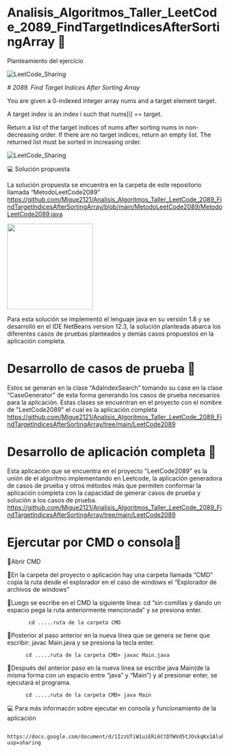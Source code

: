 # Analisis_Algoritmos_Taller_LeetCode_2089_FindTargetIndicesAfterSortingArray :dart:

Planteamiento del ejercicio

![LeetCode_Sharing](https://user-images.githubusercontent.com/116528826/199131217-5338786e-20d2-4891-bd33-b69c22b22905.png)

<em> # 2089. Find Target Indices After Sorting Array </em>

You are given a 0-indexed integer array nums and a target element target.

A target index is an index i such that nums[i] == target.

Return a list of the target indices of nums after sorting nums in non-decreasing order. If there are no target indices, return an empty list. The returned list must be sorted in increasing order.


![LeetCode_Sharing](https://user-images.githubusercontent.com/116528826/199167787-a852f5ac-6344-408f-889b-40173bb57832.png)

:computer: Solución propuesta

La solución propuesta se encuentra en la carpeta de este repositorio llamada “MetodoLeetCode2089” https://github.com/Migue2121/Analisis_Algoritmos_Taller_LeetCode_2089_FindTargetIndicesAfterSortingArray/blob/main/MetodoLeetCode2089/MetodoLeetCode2089.java 

<img src="https://user-images.githubusercontent.com/116528826/199171527-e89de21e-639f-418f-878b-64135a8d046c.png" width="200" height="200" />


Para esta solución se implementó el lenguaje java en su versión 1.8 y se desarrolló en el IDE NetBeans version 12.3, la solución planteada abarca los diferentes casos de pruebas planteados y demás casos propuestos en la aplicación completa.

# Desarrollo de casos de prueba  :space_invader:

Estos se generan en la clase “AdaIndexSearch” tomando su case en la clase “CaseGenerator” de esta forma generando los casos de prueba necesarios para la aplicación. Estas clases se encuentran en el proyecto con el nombre de "LeetCode2089" el cual es la aplicación completa
https://github.com/Migue2121/Analisis_Algoritmos_Taller_LeetCode_2089_FindTargetIndicesAfterSortingArray/tree/main/LeetCode2089

# Desarrollo de aplicación completa :space_invader:
Esta aplicación que se encuentra en el proyecto "LeetCode2089" es la unión de el algoritmo implementando en Leetcode, la aplicación generadora de casos de prueba y otros métodos más que permiten conformar la aplicación completa con la capacidad de generar casos de prueba y solución a los casos de prueba.
https://github.com/Migue2121/Analisis_Algoritmos_Taller_LeetCode_2089_FindTargetIndicesAfterSortingArray/tree/main/LeetCode2089


# Ejercutar por CMD o consola:space_invader:


:round_pushpin:Abrir CMD


:round_pushpin:En la carpeta del proyecto o aplicación hay una carpeta llamada “CMD” copia la ruta desde el explorador en el caso de windows el “Explorador de archivos de windows”

:round_pushpin:Luego se escribe en el CMD la siguiente línea: cd “sin comillas y dando un espacio pega la ruta anteriormente mencionada” y se presiona enter.
          
           cd .....ruta de la carpeta CMD 

:round_pushpin:Posterior al paso anterior en la nueva línea que se genera se tiene que escribir: javac Main.java  y se presiona la tecla enter.

          cd .....ruta de la carpeta CMD> javac Main.java 

:round_pushpin:Después del anterior paso en la nueva línea se escribe java Main(de la misma forma con un espacio entre “java” y “Main”) y al presionar enter, se ejecutará el programa.
            
          cd .....ruta de la carpeta CMD> java Main 
            
  :computer:  Para más informacón sobre ejecutar en consola y funcionamiento de la aplicación    
   
            https://docs.google.com/document/d/1IzzUTiW1uiERi6CtDTWVd5tJOskqKx1AluhQkESxNm0/edit?usp=sharing
